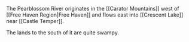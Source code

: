 The Pearblossom River originates in the [[Carator Mountains]] west of [[Free Haven Region|Free Haven]] and flows east into [[Crescent Lake]] near [[Castle Temper]].

The lands to the south of it are quite swampy.